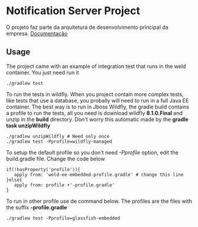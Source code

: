 Notification Server Project
============================

O projeto faz parte da arquitetura de desenvolvimento principal da empresa.
[Documentação](http://wiki.atende.info/display/wa)

## Usage

The project came with an example of integration test that runs in the weld container. You just need run it

```
./gradlew test
```

To run the tests in wildfly. When you project contain more complex tests, like tests that use a database, you probally will need to run in a full Java EE container. The best way is to run in Jboss Wildfly, the gradle build contains a profile to run the tests, all you need is download wildfly **8.1.0.Final** and unzip in the **build** directory. Don't worry this automatic made by the __gradle task unzipWildfly__

```
./gradlew unzipWildfly # Need only once
./gradlew test -Pprofile=wildfly-managed
```

To setup the default profile so you don't need *-Pprofile* option, edit the build.gradle file. Change the code below
    
    if(!hasProperty('profile')){
       apply from: 'weld-ee-embedded-profile.gradle' # change this line
    }else{
       apply from: profile +'-profile.gradle'
    }

To run in other profile use de command below. The profiles are the files with the suffix **-profile.gradle**

```
./gradlew test -Pprofile=glassfish-embedded
```
